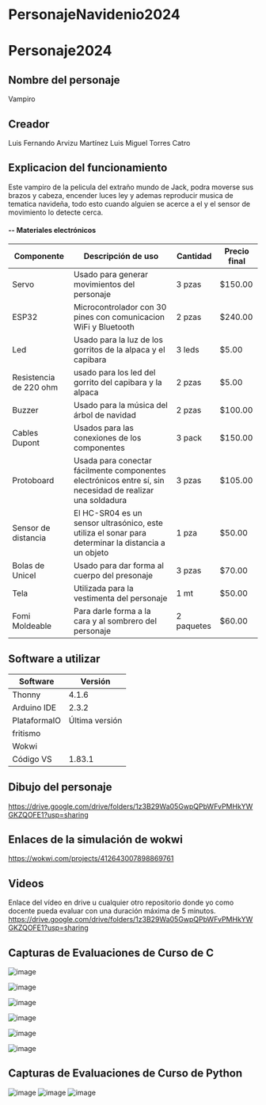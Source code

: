 # PersonajeNavidenio2024

# Personaje2024
## Nombre del personaje
Vampiro
## Creador
Luis Fernando Arvizu Martínez
Luis Miguel Torres Catro
## Explicacion del funcionamiento
Este vampiro de la pelicula del extraño mundo de Jack, podra moverse sus brazos y cabeza, encender luces ley y ademas reproducir musica de tematica navideña,
todo esto cuando alguien se acerce a el y el sensor de movimiento lo detecte cerca. 

#### -- Materiales electrónicos
| Componente | Descripción de uso | Cantidad | Precio final |
|--------------|--------------|--------------|--------------|
| Servo | Usado para generar movimientos del personaje | 3 pzas | $150.00 |
| ESP32 | Microcontrolador con 30 pines con comunicacion WiFi y Bluetooth| 2 pzas | $240.00 |
| Led | Usado para la luz de los gorritos de la alpaca y el capibara | 3 leds | $5.00 |
| Resistencia de 220 ohm | usado para los led del gorrito del capibara y la alpaca | 2 pzas | $5.00 |
| Buzzer | Usado para la música del árbol de navidad | 2 pzas | $100.00 |
| Cables Dupont | Usados para las conexiones de los componentes | 3 pack | $150.00 |
| Protoboard | Usada para conectar fácilmente componentes electrónicos entre sí, sin necesidad de realizar una soldadura | 3 pzas | $105.00 |
| Sensor de distancia | El HC-SR04 es un sensor ultrasónico, este utiliza el sonar para determinar la distancia a un objeto | 1 pza | $50.00 |
| Bolas de Unicel | Usado para dar forma al cuerpo del presonaje | 3 pzas | $70.00 |
| Tela | Utilizada para la vestimenta del personaje | 1 mt | $50.00 |
| Fomi Moldeable | Para darle forma a la cara y al sombrero del personaje | 2 paquetes | $60.00 |



## Software a utilizar
|Software|Versión|
|--|--|
|Thonny|4.1.6|
|Arduino IDE|2.3.2|
|PlataformaIO|Última versión|
|fritismo||
|Wokwi||
|Código VS|1.83.1|

## Dibujo del personaje
https://drive.google.com/drive/folders/1z3B29Wa05GwpQPbWFvPMHkYWGKZQOFE1?usp=sharing

## Enlaces de la simulación de wokwi
https://wokwi.com/projects/412643007898869761

## Videos
Enlace del vídeo en drive u cualquier otro repositorio donde yo como docente pueda evaluar con una duración máxima de 5 minutos.
https://drive.google.com/drive/folders/1z3B29Wa05GwpQPbWFvPMHkYWGKZQOFE1?usp=sharing

## Capturas de Evaluaciones de Curso de C
![image](https://github.com/user-attachments/assets/1636e842-ef3e-4bf3-acfc-a57dc77a6d0b)

![image](https://github.com/user-attachments/assets/279b05d3-df53-4483-9806-63bf8262a406)

![image](https://github.com/user-attachments/assets/e37eca82-67c7-41f0-8431-2e33041fd6d3)

![image](https://github.com/user-attachments/assets/a2375d54-0b86-4c10-a34f-936174974fd2)

![image](https://github.com/user-attachments/assets/4a7561e2-26ed-4599-81f4-4003eb72c3ec)

![image](https://github.com/user-attachments/assets/0cfeda79-9c04-4029-b533-ee73a10afe0e)

## Capturas de Evaluaciones de Curso de Python
![image](https://github.com/user-attachments/assets/e0ffe5aa-c0c6-4497-a9b1-23b4b662f6c8)
![image](https://github.com/user-attachments/assets/b43104dd-bf70-4af4-9603-f7e2614e8761)
![image](https://github.com/user-attachments/assets/c001676c-16ab-497d-b2ed-fbc5af140902)




